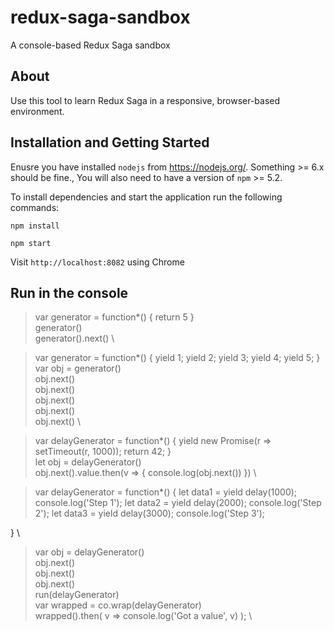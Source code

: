 # redux-saga-sandbox
A console-based Redux Saga sandbox

## About
Use this tool to learn Redux Saga in a responsive, browser-based environment.

## Installation and Getting Started

Enusre you have installed `nodejs` from https://nodejs.org/. Something >= 6.x should be fine., You will also need to have a version of `npm` >= 5.2.

To install dependencies and start the application run the following commands:

`npm install`

`npm start`

Visit `http://localhost:8082` using Chrome

## Run in the console 
> var generator = function*() { return 5 } \
> generator() \
> generator().next() \


> var generator = function*() {
	yield 1;
	yield 2;
	yield 3;
	yield 4;
	yield 5;
} \
> var obj = generator() \
> obj.next() \
> obj.next() \
> obj.next() \
> obj.next() \
> obj.next() \


> var delayGenerator = function*() {
	yield new Promise(r => setTimeout(r, 1000));
	return 42;
} \
> let obj = delayGenerator() \
> obj.next().value.then(v => {
	console.log(obj.next())
}) \

> var delayGenerator = function*() {
	let data1 = yield delay(1000);
	console.log('Step 1');
	let data2 = yield delay(2000);
	console.log('Step 2');
	let data3 = yield delay(3000);
	console.log('Step 3');

} \
> var obj = delayGenerator() \
> obj.next() \
> obj.next() \
> obj.next() \
> run(delayGenerator) \
> var wrapped = co.wrap(delayGenerator) \
> wrapped().then( v => console.log('Got a value', v) ); \





